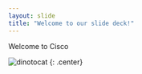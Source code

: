 ```yaml
---
layout: slide
title: "Welcome to our slide deck!"
---
```


Welcome to Cisco

![dinotocat](https://octodex.github.com/images/dinotocat.png)
{: .center}
